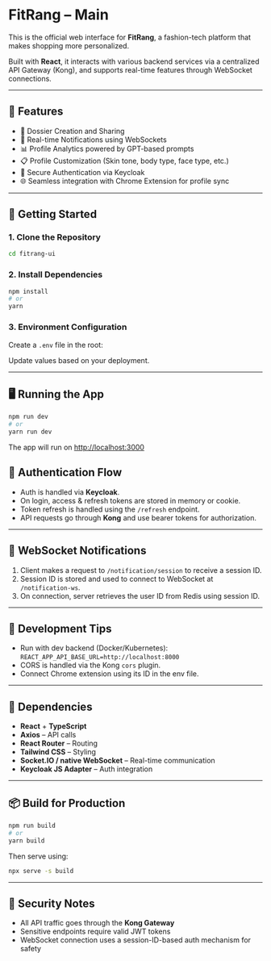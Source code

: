 # FitRang – Main

This is the official web interface for **FitRang**, a fashion-tech platform that makes shopping more personalized.

Built with **React**, it interacts with various backend services via a centralized API Gateway (Kong), and supports real-time features through WebSocket connections.

---

## 🧠 Features

- 📄 Dossier Creation and Sharing
- 🔔 Real-time Notifications using WebSockets
- 📊 Profile Analytics powered by GPT-based prompts
- 📋 Profile Customization (Skin tone, body type, face type, etc.)
- 🛂 Secure Authentication via Keycloak
- 🌐 Seamless integration with Chrome Extension for profile sync

---

## 🚀 Getting Started

### 1. Clone the Repository

```bash
cd fitrang-ui
````

### 2. Install Dependencies

```bash
npm install
# or
yarn
```

### 3. Environment Configuration

Create a `.env` file in the root:

Update values based on your deployment.

---

## 🖥️ Running the App

```bash
npm run dev
# or
yarn run dev
```

The app will run on [http://localhost:3000](http://localhost:3000)

## 🔐 Authentication Flow

* Auth is handled via **Keycloak**.
* On login, access & refresh tokens are stored in memory or cookie.
* Token refresh is handled using the `/refresh` endpoint.
* API requests go through **Kong** and use bearer tokens for authorization.

---

## 📡 WebSocket Notifications

1. Client makes a request to `/notification/session` to receive a session ID.
2. Session ID is stored and used to connect to WebSocket at `/notification-ws`.
3. On connection, server retrieves the user ID from Redis using session ID.

---

## 🧪 Development Tips

* Run with dev backend (Docker/Kubernetes): `REACT_APP_API_BASE_URL=http://localhost:8000`
* CORS is handled via the Kong `cors` plugin.
* Connect Chrome extension using its ID in the env file.

---

## 🧱 Dependencies

* **React** + **TypeScript**
* **Axios** – API calls
* **React Router** – Routing
* **Tailwind CSS** – Styling
* **Socket.IO / native WebSocket** – Real-time communication
* **Keycloak JS Adapter** – Auth integration

---

## 📦 Build for Production

```bash
npm run build
# or
yarn build
```

Then serve using:

```bash
npx serve -s build
```

---

## 🔐 Security Notes

* All API traffic goes through the **Kong Gateway**
* Sensitive endpoints require valid JWT tokens
* WebSocket connection uses a session-ID-based auth mechanism for safety

